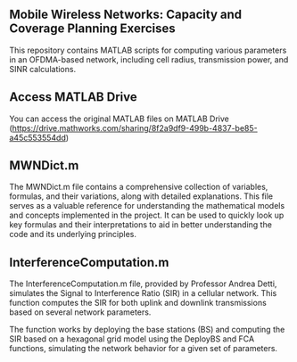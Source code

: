 ## Mobile Wireless Networks: Capacity and Coverage Planning Exercises
This repository contains MATLAB scripts for computing various parameters in an OFDMA-based network, including cell radius, transmission power, and SINR calculations.

## Access MATLAB Drive
You can access the original MATLAB files on MATLAB Drive (https://drive.mathworks.com/sharing/8f2a9df9-499b-4837-be85-a45c553554dd)

## MWNDict.m
The MWNDict.m file contains a comprehensive collection of variables, formulas, and their variations, along with detailed explanations. This file serves as a valuable reference for understanding the mathematical models and concepts implemented in the project. It can be used to quickly look up key formulas and their interpretations to aid in better understanding the code and its underlying principles.

## InterferenceComputation.m
The InterferenceComputation.m file, provided by Professor Andrea Detti, simulates the Signal to Interference Ratio (SIR) in a cellular network. This function computes the SIR for both uplink and downlink transmissions based on several network parameters.

The function works by deploying the base stations (BS) and computing the SIR based on a hexagonal grid model using the DeployBS and FCA functions, simulating the network behavior for a given set of parameters.
